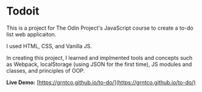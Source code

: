# Todoit
This is a project for The Odin Project's JavaScript course to create a to-do list web applicaiton.

I used HTML, CSS, and Vanilla JS.

In creating this project, I learned and implmented tools and concepts such as Webpack, localStorage (using JSON for the first time), JS modules and classes, and principles of OOP. 

**Live Demo:** [https://grntco.github.io/to-do/](https://grntco.github.io/to-do/)
